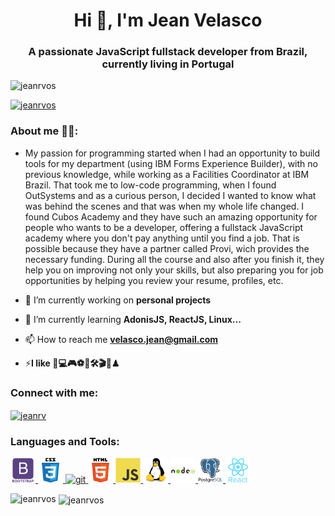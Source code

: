 <h1 align="center">Hi 👋, I'm Jean Velasco</h1>
<h3 align="center">A passionate JavaScript fullstack developer from Brazil, currently living in Portugal</h3>

<p align="left"> <img src="https://komarev.com/ghpvc/?username=jeanrvos&label=Profile%20views&color=0e75b6&style=plastic" alt="jeanrvos" /> </p>

<p align="left"> <a href="https://github.com/ryo-ma/github-profile-trophy"><img src="https://github-profile-trophy.vercel.app/?username=jeanrvos" alt="jeanrvos" /></a> </p>

<h3 align="left">About me 👨‍💻:</h3>

- My passion for programming started when I had an opportunity to build tools for my department (using IBM Forms Experience Builder), with no previous knowledge, while working as a Facilities Coordinator at IBM Brazil. That took me to low-code programming, when I found OutSystems and as a curious person, I decided I wanted to know what was behind the scenes and that was when my whole life changed. I found Cubos Academy and they have such an amazing opportunity for people who wants to be a developer, offering a fullstack JavaScript academy where you don't pay anything until you find a job. That is possible because they have a partner called Provi, wich provides the necessary funding. During all the course and also after you finish it, they help you on improving not only your skills, but also preparing you for job opportunities by helping you review your resume, profiles, etc.   

- 🔭 I’m currently working on **personal projects**

- 🌱 I’m currently learning **AdonisJS, ReactJS, Linux...**

- 📫 How to reach me **velasco.jean@gmail.com**

- ⚡**I like 📖💻🎮⚽🎵🛠🎬🏓♟**

<h3 align="left">Connect with me:</h3>
<p align="left">
<a href="https://linkedin.com/in/jeanrv" target="blank"><img align="center" src="https://raw.githubusercontent.com/rahuldkjain/github-profile-readme-generator/master/src/images/icons/Social/linked-in-alt.svg" alt="jeanrv" height="30" width="40" /></a>
</p>

<h3 align="left">Languages and Tools:</h3>
<p align="left"> <a href="https://getbootstrap.com" target="_blank"> <img src="https://raw.githubusercontent.com/devicons/devicon/master/icons/bootstrap/bootstrap-plain-wordmark.svg" alt="bootstrap" width="40" height="40"/> </a> <a href="https://www.w3schools.com/css/" target="_blank"> <img src="https://raw.githubusercontent.com/devicons/devicon/master/icons/css3/css3-original-wordmark.svg" alt="css3" width="40" height="40"/> </a> <a href="https://git-scm.com/" target="_blank"> <img src="https://www.vectorlogo.zone/logos/git-scm/git-scm-icon.svg" alt="git" width="40" height="40"/> </a> <a href="https://www.w3.org/html/" target="_blank"> <img src="https://raw.githubusercontent.com/devicons/devicon/master/icons/html5/html5-original-wordmark.svg" alt="html5" width="40" height="40"/> </a> <a href="https://developer.mozilla.org/en-US/docs/Web/JavaScript" target="_blank"> <img src="https://raw.githubusercontent.com/devicons/devicon/master/icons/javascript/javascript-original.svg" alt="javascript" width="40" height="40"/> </a> <a href="https://www.linux.org/" target="_blank"> <img src="https://raw.githubusercontent.com/devicons/devicon/master/icons/linux/linux-original.svg" alt="linux" width="40" height="40"/> </a> <a href="https://nodejs.org" target="_blank"> <img src="https://raw.githubusercontent.com/devicons/devicon/master/icons/nodejs/nodejs-original-wordmark.svg" alt="nodejs" width="40" height="40"/> </a> <a href="https://www.postgresql.org" target="_blank"> <img src="https://raw.githubusercontent.com/devicons/devicon/master/icons/postgresql/postgresql-original-wordmark.svg" alt="postgresql" width="40" height="40"/> </a> <a href="https://reactjs.org/" target="_blank"> <img src="https://raw.githubusercontent.com/devicons/devicon/master/icons/react/react-original-wordmark.svg" alt="react" width="40" height="40"/> </a> </p>

<p><img align="left" src="https://github-readme-stats.vercel.app/api/top-langs?username=jeanrvos&show_icons=true&locale=en&layout=compact" alt="jeanrvos" /></p>

<p>&nbsp;<img align="center" src="https://github-readme-stats.vercel.app/api?username=jeanrvos&show_icons=true&locale=en" alt="jeanrvos" /></p>
